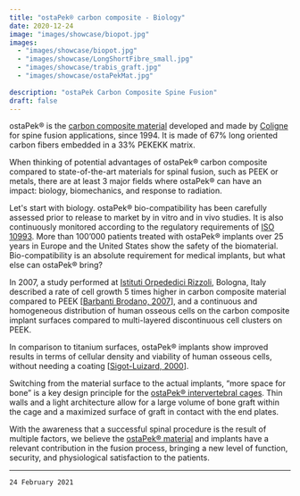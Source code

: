 ```yaml
---
title: "ostaPek® carbon composite - Biology"
date: 2020-12-24
image: "images/showcase/biopot.jpg"
images: 
  - "images/showcase/biopot.jpg"
  - "images/showcase/LongShortFibre_small.jpg"
  - "images/showcase/trabis_graft.jpg"
  - "images/showcase/ostaPekMat.jpg"
  
description: "ostaPek Carbon Composite Spine Fusion"
draft: false
---
```


ostaPek® is the [carbon composite material](https://saps2412.github.io/sales_mktg/what_is_ostaPek_and_why.pdf) developed and made by [Coligne](http://www.coligne.com/international/home.html) 
for spine fusion applications, since 1994. It is made of 67% long oriented carbon fibers embedded in a 33% PEKEKK matrix. 

When thinking of potential advantages of ostaPek® carbon composite compared to state-of-the-art materials for spinal fusion, such as PEEK or metals, 
there are at least 3 major fields where ostaPek® can have an impact: biology, biomechanics, and response to radiation.

<!--more-->

Let's start with biology. ostaPek® bio-compatibility has been carefully assessed prior to release to market by in vitro and in vivo studies. 
It is also continuously monitored according to the regulatory requirements of [ISO 10993](https://www.iso.org/standard/68936.html). 
More than 100’000 patients treated with ostaPek® implants over 25 years in Europe and the United States show the safety of the biomaterial. 
Bio-compatibility is an absolute requirement for medical implants, but what else can ostaPek® bring? 

In 2007, a study performed at [Istituti Orpededici Rizzoli](http://www.ior.it), Bologna, Italy 
described a rate of cell growth 5 times higher in carbon composite material compared to PEEK [[Barbanti Brodano, 2007](https://saps2412.github.io/publications/Composite%20Barbanti%20Brodano%202007.pdf)], 
and a continuous and homogeneous distribution of human osseous cells on the carbon composite implant surfaces compared to multi-layered discontinuous cell clusters on PEEK.

In comparison to titanium surfaces, ostaPek® implants show improved results in terms of cellular density and viability of human osseous cells, 
without needing a coating [[Sigot-Luizard, 2000](https://saps2412.github.io/publications/Composite%20Sigot%20Luizard%202000.pdf)].

Switching from the material surface to the actual implants, “more space for bone” is a key design principle for the [ostaPek® intervertebral cages](https://spinenuances.com/products). 
Thin walls and a light architecture allow for a large volume of bone graft within the cage and a maximized surface of graft in contact with the end plates.

With the awareness that a successful spinal procedure is the result of multiple factors, we believe the [ostaPek® material](https://saps2412.github.io/sales_mktg/what_is_ostaPek_and_why.pdf) and implants have a relevant contribution in the fusion process, 
bringing a new level of function, security, and physiological satisfaction to the patients.

---

`24 February 2021`
